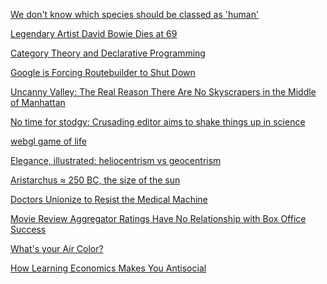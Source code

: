 <a href="http://www.bbc.com/earth/story/20160111-what-is-it-that-makes-you-a-human-and-not-something-else" target="_blank">We don't know which species should be classed as 'human'</a>

<a href="http://www.hollywoodreporter.com/news/david-bowie-dead-legendary-artist-854364" target="_blank">Legendary Artist David Bowie Dies at 69</a>

<a href="http://bartoszmilewski.com/2015/04/15/category-theory-and-declarative-programming/" target="_blank">Category Theory and Declarative Programming</a>

<a href="https://medium.com/@andrewcmartin/google-maps-is-forcing-routebuilder-to-shutdown-615ce42f413a#.uqur15xqc" target="_blank">Google is Forcing Routebuilder to Shut Down</a>

<a href="http://observer.com/2012/01/uncanny-valley-the-real-reason-there-are-no-skyscrapers-in-the-middle-of-manhattan/" target="_blank">Uncanny Valley: The Real Reason There Are No Skyscrapers in the Middle of Manhattan</a>

<a href="http://www.statnews.com/2016/01/04/bmj-editor-fiona-godlee/" target="_blank">No time for stodgy: Crusading editor aims to shake things up in science</a>

<a href="http://glslsandbox.com/e#207.3" target="_blank">webgl game of life</a>

<a href="http://boingboing.net/2016/01/10/elegance-illustrated-helioce.html" target="_blank">Elegance, illustrated: heliocentrism vs geocentrism</a>

<a href="http://www.malinc.se/math/trigonometry/mainen.php" target="_blank">Aristarchus ≈ 250 BC, the size of the sun</a>

<a href="http://www.nytimes.com/2016/01/10/business/doctors-unionize-to-resist-the-medical-machine.html" target="_blank">Doctors Unionize to Resist the Medical Machine</a>

<a href="http://minimaxir.com/2016/01/movie-revenue-ratings/" target="_blank">Movie Review Aggregator Ratings Have No Relationship with Box Office Success</a>

<a href="http://www.air-colors.io/" target="_blank">What's your Air Color?</a>

<a href="http://evonomics.com/how-learning-economics-makes-you-antisocial/" target="_blank">How Learning Economics Makes You Antisocial</a>
